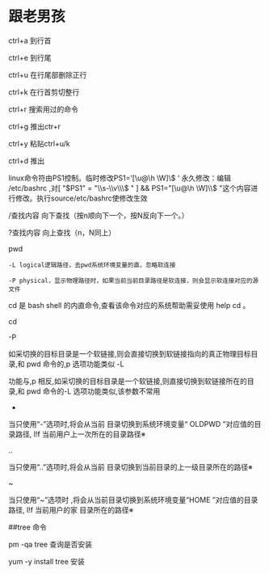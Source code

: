 # 跟老男孩
ctrl+a 到行首

ctrl+e 到行尾

ctrl+u 在行尾部删除正行

ctrl+k 在行首剪切整行

ctrl+r 搜索用过的命令

ctrl+g 推出ctr+r

ctrl+y 粘贴ctrl+u/k 

ctrl+d 推出

linux命令符由PS1控制。临时修改PS1=’[\u@\h \W]\\$ ‘  永久修改：编辑 /etc/bashrc ,对[ "$PS1" = "\\s-\\v\\\$ " ] && PS1="[\u@\h \W]\\$ "这个内容进行修改。执行source/etc/bashrc使修改生效

/查找内容      向下查找（按n顺向下一个，按N反向下一个。）

?查找内容      向上查找（n，N同上）

pwd 
  
    -L logical逻辑路径，去pwd系统环境变量的直，忽略软连接
    
    -P physical，显示物理路径时，如果当前当前目录路径是软连接，则会显示软连接对应的源文件
    
cd 是 bash shell 的内直命令,查看该命令对应的系统帮助需妥使用 help cd 。

cd

  -P
  
  
  如采切换的目标目录是一个软链接,则会直接切换到软链接指向的真正物理目标目录,和 pwd 命令的,p 选项功能类似
  -L
  
  功能与,p 相反,如采切换的目标目录是一个软链接,则直接切换到软链接所在的目录,和 pwd 命令的-L 选项功能类似,该参数不常用
  
  -
  
  当只使用“-”选项时,将会从当前 目录切换到系统环境变量“ OLDPWD ”对应值的目录路径, l!f 当前用户上一次所在的目录路径※
  
  ..
  
  当只使用“..”选项时,将会从当前 目录切换到当前目录的上一级目录所在的路径※
  
  ~
  
  当只使用“~”选项时 ,将会从当前目录切换到系统环境变量“HOME ”对应值的目录路径, l!f 当前用户的家 目录所在的路径※
  
##tree 命令

pm -qa tree 查询是否安装

yum -y install tree 安装

  

